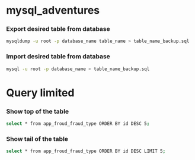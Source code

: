 # mysql_adventures

### Export desired table from database
```bash
mysqldump -u root -p database_name table_name > table_name_backup.sql
```
### Import desired table from database
```bash
mysql -u root -p database_name < table_name_backup.sql
```

# Query limited

### Show top of the table
```bash
select * from app_froud_fraud_type ORDER BY id DESC 5;
```
### Show tail of the table
```bash
select * from app_froud_fraud_type ORDER BY id DESC LIMIT 5;
```

